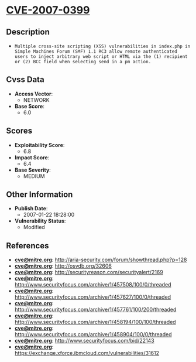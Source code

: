 
# [CVE-2007-0399](https://cve.mitre.org/cgi-bin/cvename.cgi?name=CVE-2007-0399)

## Description

- `Multiple cross-site scripting (XSS) vulnerabilities in index.php in Simple Machines Forum (SMF) 1.1 RC3 allow remote authenticated users to inject arbitrary web script or HTML via the (1) recipient or (2) BCC field when selecting send in a pm action.`

## Cvss Data

- **Access Vector**:
  - NETWORK
- **Base Score**:
  - 6.0

## Scores

- **Exploitability Score**:
  - 6.8
- **Impact Score**:
  - 6.4
- **Base Severity**:
  - MEDIUM

## Other Information

- **Publish Date**:
  - 2007-01-22 18:28:00
- **Vulnerability Status**:
  - Modified

## References

- **cve@mitre.org**: http://aria-security.com/forum/showthread.php?p=128
- **cve@mitre.org**: http://osvdb.org/32606
- **cve@mitre.org**: http://securityreason.com/securityalert/2169
- **cve@mitre.org**: http://www.securityfocus.com/archive/1/457508/100/0/threaded
- **cve@mitre.org**: http://www.securityfocus.com/archive/1/457627/100/0/threaded
- **cve@mitre.org**: http://www.securityfocus.com/archive/1/457761/100/200/threaded
- **cve@mitre.org**: http://www.securityfocus.com/archive/1/458194/100/100/threaded
- **cve@mitre.org**: http://www.securityfocus.com/archive/1/458904/100/0/threaded
- **cve@mitre.org**: http://www.securityfocus.com/bid/22143
- **cve@mitre.org**: https://exchange.xforce.ibmcloud.com/vulnerabilities/31612
